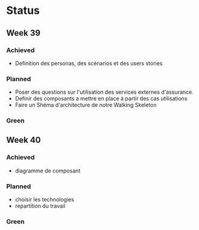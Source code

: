 # Status

## Week 39 

### Achieved

- Definition des personas, des scénarios et des users stories

### Planned

- Poser des questions sur l'utilisation des services externes d'assurance.
- Definir des composants a mettre en place à partir des cas utilisations
- Faire un Shéma d'architecture de notre Walking Skeleton

### Green

## Week 40 

### Achieved

- diagramme de composant 

### Planned

- choisir les technologies 
- repartition du travail 

### Green